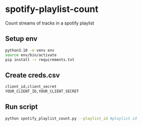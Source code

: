 # spotify-playlist-count
Count streams of tracks in a spotify playlist

## Setup env
```sh
python3.10 -m venv env
source env/bin/activate
pip install -r requirements.txt
```

## Create creds.csv
```python
client_id,client_secret
YOUR_CLIENT_ID,YOUR_CLIENT_SECRET
```

## Run script

```sh
python spotify_playlist_count.py --playlist_id #playlist id
```

